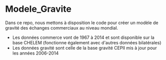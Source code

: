 # Modele_Gravite
Dans ce repo, nous mettons à disposition le code pour créer un modèle de gravité des échanges commerciaux au niveau mondial. 
- Les données commerce vont de 1967 à 2014 et sont disponible sur la base CHELEM (fonctionne également avec d'autres données bilatérales)
- Les données gravité sont celle de la base gravité CEPII mis à jour pour les années 2006-2014
